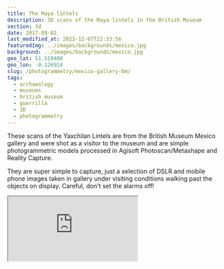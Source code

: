 ```yaml
---
title: The Maya lintels
description: 3D scans of the Maya lintels in the British Museum
section: 3d
date: 2017-09-02
last_modified_at: 2023-12-07T22:33:56
featuredImg: ../images/backgrounds/mexico.jpg
background: ../images/backgrounds/mexico.jpg
geo_lat: 51.519400
geo_lon: -0.126924
slug: /photogrammetry/mexico-gallery-bm/
tags:
  - archaeology
  - museums
  - british museum
  - guerrilla
  - 3D
  - photogrammetry
---
```


These scans of the Yaxchilan Lintels are from the British Museum Mexico gallery and were 
shot as a visitor to the museum and are simple photogrammetric models processed in 
Agisoft Photoscan/Metashape and Reality Capture. 

They are super simple to capture, just a selection of DSLR and mobile phone images taken in gallery 
under visiting conditions walking past the objects on display. Careful, don't set the alarms off!

<div class="ratio-1x1 ratio my-3">
  <iframe title="A 3D model playlist from the BM Mexico gallery" 
    src="https://sketchfab.com/playlists/embed?collection=7602c8fb15a146dcb66192d4f90c4b87"  
    allow="autoplay; fullscreen; vr" 
    mozallowfullscreen="true" webkitallowfullscreen="true"></iframe>
</div>
